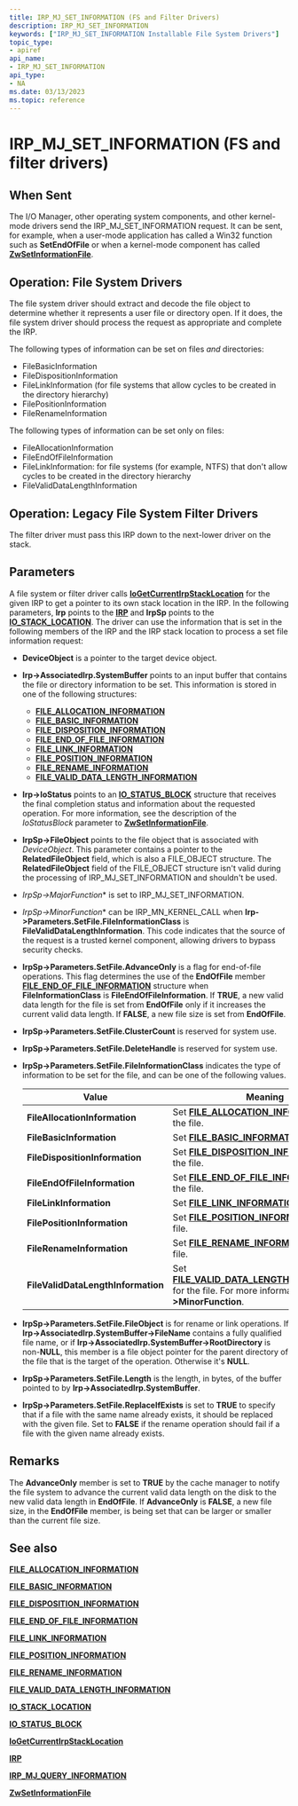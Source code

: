 ```yaml
---
title: IRP_MJ_SET_INFORMATION (FS and Filter Drivers)
description: IRP_MJ_SET_INFORMATION
keywords: ["IRP_MJ_SET_INFORMATION Installable File System Drivers"]
topic_type:
- apiref
api_name:
- IRP_MJ_SET_INFORMATION
api_type:
- NA
ms.date: 03/13/2023
ms.topic: reference
---
```


# IRP_MJ_SET_INFORMATION (FS and filter drivers)

## When Sent

The I/O Manager, other operating system components, and other kernel-mode drivers send the IRP_MJ_SET_INFORMATION request. It can be sent, for example, when a user-mode application has called a Win32 function such as **SetEndOfFile** or when a kernel-mode component has called [**ZwSetInformationFile**](/windows-hardware/drivers/ddi/ntifs/nf-ntifs-ntsetinformationfile).

## Operation: File System Drivers

The file system driver should extract and decode the file object to determine whether it represents a user file or directory open. If it does, the file system driver should process the request as appropriate and complete the IRP.

The following types of information can be set on files *and* directories:

- FileBasicInformation
- FileDispositionInformation
- FileLinkInformation (for file systems that allow cycles to be created in the directory hierarchy)
- FilePositionInformation
- FileRenameInformation

The following types of information can be set only on files:

- FileAllocationInformation
- FileEndOfFileInformation
- FileLinkInformation: for file systems (for example, NTFS) that don't allow cycles to be created in the directory hierarchy
- FileValidDataLengthInformation

## Operation: Legacy File System Filter Drivers

The filter driver must pass this IRP down to the next-lower driver on the stack.

## Parameters

A file system or filter driver calls [**IoGetCurrentIrpStackLocation**](/windows-hardware/drivers/ddi/wdm/nf-wdm-iogetcurrentirpstacklocation) for the given IRP to get a pointer to its own stack location in the IRP. In the following parameters, **Irp** points to the [**IRP**](/windows-hardware/drivers/ddi/wdm/ns-wdm-_irp) and **IrpSp** points to the [**IO_STACK_LOCATION**](/windows-hardware/drivers/ddi/wdm/ns-wdm-_io_stack_location). The driver can use the information that is set in the following members of the IRP and the IRP stack location to process a set file information request:

- **DeviceObject** is a pointer to the target device object.

- **Irp->AssociatedIrp.SystemBuffer** points to an input buffer that contains the file or directory information to be set. This information is stored in one of the following structures:

  - [**FILE_ALLOCATION_INFORMATION**](/windows-hardware/drivers/ddi/ntifs/ns-ntifs-_file_allocation_information)
  - [**FILE_BASIC_INFORMATION**](/windows-hardware/drivers/ddi/wdm/ns-wdm-_file_basic_information)
  - [**FILE_DISPOSITION_INFORMATION**](/windows-hardware/drivers/ddi/ntddk/ns-ntddk-_file_disposition_information)
  - [**FILE_END_OF_FILE_INFORMATION**](/windows-hardware/drivers/ddi/ntddk/ns-ntddk-_file_end_of_file_information)
  - [**FILE_LINK_INFORMATION**](/windows-hardware/drivers/ddi/ntifs/ns-ntifs-_file_link_information)
  - [**FILE_POSITION_INFORMATION**](/windows-hardware/drivers/ddi/wdm/ns-wdm-_file_position_information)
  - [**FILE_RENAME_INFORMATION**](/windows-hardware/drivers/ddi/ntifs/ns-ntifs-_file_rename_information)
  - [**FILE_VALID_DATA_LENGTH_INFORMATION**](/windows-hardware/drivers/ddi/ntddk/ns-ntddk-_file_valid_data_length_information)

- **Irp->IoStatus** points to an [**IO_STATUS_BLOCK**](/windows-hardware/drivers/ddi/wdm/ns-wdm-_io_status_block) structure that receives the final completion status and information about the requested operation. For more information, see the description of the *IoStatusBlock* parameter to [**ZwSetInformationFile**](/windows-hardware/drivers/ddi/ntifs/nf-ntifs-ntsetinformationfile).

- **IrpSp->FileObject** points to the file object that is associated with *DeviceObject*. This parameter contains a pointer to the **RelatedFileObject** field, which is also a FILE_OBJECT structure. The **RelatedFileObject** field of the FILE_OBJECT structure isn't valid during the processing of IRP_MJ_SET_INFORMATION and shouldn't be used.

- *IrpSp->MajorFunction** is set to IRP_MJ_SET_INFORMATION.

- *IrpSp->MinorFunction** can be IRP_MN_KERNEL_CALL when **Irp->Parameters.SetFile.FileInformationClass** is **FileValidDataLengthInformation**. This code indicates that the source of the request is a trusted kernel component, allowing drivers to bypass security checks.

- **IrpSp->Parameters.SetFile.AdvanceOnly** is a flag for end-of-file operations. This flag determines the use of the **EndOfFile** member [**FILE_END_OF_FILE_INFORMATION**](/windows-hardware/drivers/ddi/ntddk/ns-ntddk-_file_end_of_file_information) structure when **FileInformationClass** is **FileEndOfFileInformation**. If **TRUE**, a new valid data length for the file is set from **EndOfFile** only if it increases the current valid data length. If **FALSE**, a new file size is set from **EndOfFile**.

- **IrpSp->Parameters.SetFile.ClusterCount** is reserved for system use.

- **IrpSp->Parameters.SetFile.DeleteHandle** is reserved for system use.

- **IrpSp->Parameters.SetFile.FileInformationClass** indicates the type of information to be set for the file, and can be one of the following values.

  | Value | Meaning |
  | ----- | ------- |
  | **FileAllocationInformation** | Set [**FILE_ALLOCATION_INFORMATION**](/windows-hardware/drivers/ddi/ntifs/ns-ntifs-_file_allocation_information) for the file. |
  | **FileBasicInformation** | Set [**FILE_BASIC_INFORMATION**](/windows-hardware/drivers/ddi/wdm/ns-wdm-_file_basic_information) for the file. |
  | **FileDispositionInformation** | Set [**FILE_DISPOSITION_INFORMATION**](/windows-hardware/drivers/ddi/ntddk/ns-ntddk-_file_disposition_information) for the file. |
  | **FileEndOfFileInformation** | Set [**FILE_END_OF_FILE_INFORMATION**](/windows-hardware/drivers/ddi/ntddk/ns-ntddk-_file_end_of_file_information) for the file. |
  | **FileLinkInformation** | Set [**FILE_LINK_INFORMATION**](/windows-hardware/drivers/ddi/ntifs/ns-ntifs-_file_link_information) for the file. |
  | **FilePositionInformation** | Set [**FILE_POSITION_INFORMATION**](/windows-hardware/drivers/ddi/wdm/ns-wdm-_file_position_information) for the file. |
  | **FileRenameInformation** | Set [**FILE_RENAME_INFORMATION**](/windows-hardware/drivers/ddi/ntifs/ns-ntifs-_file_rename_information) for the file. |
  | **FileValidDataLengthInformation** | Set [**FILE_VALID_DATA_LENGTH_INFORMATION**](/windows-hardware/drivers/ddi/ntddk/ns-ntddk-_file_valid_data_length_information) for the file. For more information, see **Irp->MinorFunction**. |

- **IrpSp->Parameters.SetFile.FileObject** is for rename or link operations. If **Irp->AssociatedIrp.SystemBuffer->FileName** contains a fully qualified file name, or if **Irp->AssociatedIrp.SystemBuffer->RootDirectory** is non-**NULL**, this member is a file object pointer for the parent directory of the file that is the target of the operation. Otherwise it's **NULL**.

- **IrpSp->Parameters.SetFile.Length** is the length, in bytes, of the buffer pointed to by **Irp->AssociatedIrp.SystemBuffer**.

- **IrpSp->Parameters.SetFile.ReplaceIfExists** is set to **TRUE** to specify that if a file with the same name already exists, it should be replaced with the given file. Set to **FALSE** if the rename operation should fail if a file with the given name already exists.

## Remarks

The **AdvanceOnly** member is set to **TRUE** by the cache manager to notify the file system to advance the current valid data length on the disk to the new valid data length in **EndOfFile**. If **AdvanceOnly** is **FALSE**, a new file size, in the **EndOfFile** member, is being set that can be larger or smaller than the current file size.

## See also

[**FILE_ALLOCATION_INFORMATION**](/windows-hardware/drivers/ddi/ntifs/ns-ntifs-_file_allocation_information)

[**FILE_BASIC_INFORMATION**](/windows-hardware/drivers/ddi/wdm/ns-wdm-_file_basic_information)

[**FILE_DISPOSITION_INFORMATION**](/windows-hardware/drivers/ddi/ntddk/ns-ntddk-_file_disposition_information)

[**FILE_END_OF_FILE_INFORMATION**](/windows-hardware/drivers/ddi/ntddk/ns-ntddk-_file_end_of_file_information)

[**FILE_LINK_INFORMATION**](/windows-hardware/drivers/ddi/ntifs/ns-ntifs-_file_link_information)

[**FILE_POSITION_INFORMATION**](/windows-hardware/drivers/ddi/wdm/ns-wdm-_file_position_information)

[**FILE_RENAME_INFORMATION**](/windows-hardware/drivers/ddi/ntifs/ns-ntifs-_file_rename_information)

[**FILE_VALID_DATA_LENGTH_INFORMATION**](/windows-hardware/drivers/ddi/ntddk/ns-ntddk-_file_valid_data_length_information)

[**IO_STACK_LOCATION**](/windows-hardware/drivers/ddi/wdm/ns-wdm-_io_stack_location)

[**IO_STATUS_BLOCK**](/windows-hardware/drivers/ddi/wdm/ns-wdm-_io_status_block)

[**IoGetCurrentIrpStackLocation**](/windows-hardware/drivers/ddi/wdm/nf-wdm-iogetcurrentirpstacklocation)

[**IRP**](/windows-hardware/drivers/ddi/wdm/ns-wdm-_irp)

[**IRP_MJ_QUERY_INFORMATION**](irp-mj-query-information.md)

[**ZwSetInformationFile**](/windows-hardware/drivers/ddi/ntifs/nf-ntifs-ntsetinformationfile)
